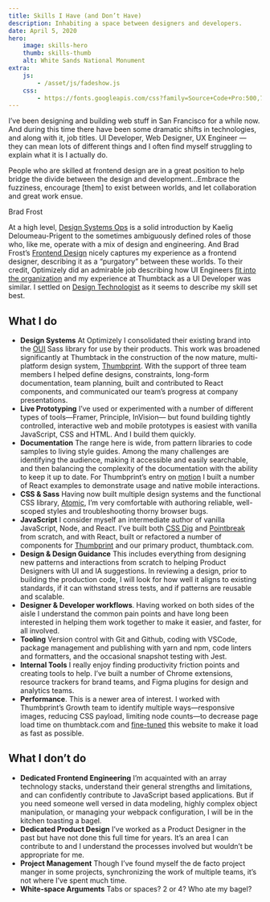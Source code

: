 ```yaml
---
title: Skills I Have (and Don’t Have)
description: Inhabiting a space between designers and developers.
date: April 5, 2020
hero:
    image: skills-hero
    thumb: skills-thumb
    alt: White Sands National Monument
extra:
    js:
        - /asset/js/fadeshow.js
    css:
        - https://fonts.googleapis.com/css?family=Source+Code+Pro:500,700
---
```


I’ve been designing and building web stuff in San Francisco for a while now. And during this time there have been some dramatic shifts in technologies, and along with it, job titles. UI Developer, Web Designer, UX Engineer — they can mean lots of different things and I often find myself struggling to explain what it is I actually do.

<div class="pullquote">
<p>People who are skilled at frontend design are in a great position to help bridge the divide between the design and development&hellip;Embrace the fuzziness, encourage [them] to exist between worlds, and let collaboration and great work ensue.</p> <span class="credit">Brad Frost</span>
</div>

At a high level, <a href="https://medium.com/@kaelig/introducing-design-systems-ops-7f34c4561ba7">Design Systems Ops</a> is a solid introduction by  Kaelig Deloumeau-Prigent to the sometimes ambiguously defined roles of those who, like me, operate with a mix of design and engineering. And Brad Frost’s <a href="https://bradfrost.com/blog/post/frontend-design/">Frontend Design</a> nicely captures my experience as a frontend designer, describing it as a “purgatory” between these worlds. To their credit, Optimizely did an admirable job describing how UI Engineers [fit into the organization](https://medium.com/design-optimizely/the-structure-of-optimizely-s-design-team-97e5eb3ed712#.380ngg4ou) and my experience at Thumbtack as a UI Developer was similar. I settled on [Design Technologist](https://medium.com/indeed-design/what-is-a-design-technologist-6431531f0d48) as it seems to describe my skill set best.

## What I do

-   **Design Systems** At Optimizely I consolidated their existing brand into the [OUI](https://css-tricks.com/optimizelys-ui-library-oui-1-of-2/) Sass library for use by their products. This work was broadened significantly at Thumbtack  in the construction of the now mature, multi-platform design system, [Thumbprint](https://thumbprint.design/). With the support of three team members I helped define designs, constraints, long-form documentation, team planning, built and contributed to React components, and communicated our team’s progress at company presentations.  
-   **Live Prototyping** I’ve used or experimented with a number of different types of  tools—Framer, Principle, InVision— but found building tightly controlled, interactive web and mobile prototypes is easiest with vanilla JavaScript, CSS and HTML. And I build them quickly.
-   **Documentation** The range here is wide, from pattern libraries to code samples to living style guides. Among the many challenges are identifying the audience, making it accessible and easily searchable, and then balancing the complexity of the documentation with the ability to keep it up to date. For Thumbprint’s entry on [motion](https://thumbprint.design/guide/product/motion/) I built a number of React examples to demonstrate usage and native mobile interactions. 
-   **CSS & Sass** Having now built multiple design systems and the functional CSS library, [Atomic](https://thumbprint.design/atomic/), I’m very comfortable with authoring reliable, well-scoped styles and troubleshooting thorny browser bugs.
-   **JavaScript** I consider myself an intermediate author of vanilla JavaScript, Node, and React. I’ve built both [CSS Dig](https://chrome.google.com/webstore/detail/css-dig/lpnhmlhomomelfkcjnkcacofhmggjmco?hl=en) and [Pointbreak](https://chrome.google.com/webstore/detail/pointbreak/cokghbfmenpjjpgbiojoohglhbljlbha?hl=en) from scratch, and with React, built or refactored a number of components for [Thumbprint](https://thumbprint.design/) and our primary product, thumbtack.com.
-   **Design & Design Guidance** This includes everything from designing new patterns and interactions from scratch to helping Product Designers with UI and IA suggestions. In reviewing a design, prior to building the production code, I will look for how well it aligns to existing standards, if it can withstand stress tests, and if  patterns are reusable and scalable.
-   **Designer & Developer workflows**. Having worked on both sides of the aisle I understand the common pain points and have long been interested in helping them work together to make it easier, and faster, for all involved. 
-   **Tooling** Version control with Git and Github, coding with VSCode, package management and publishing with yarn and npm, code linters and formatters, and the occasional snapshot testing with Jest. 
-   **Internal Tools** I really enjoy finding productivity friction points and creating tools to help. I’ve built a number of Chrome extensions, resource trackers for brand teams, and Figma plugins for design and analytics teams.
-   **Performance**. This is a newer area of interest. I worked with Thumbprint’s Growth team to identify multiple ways—responsive images, reducing CSS payload, limiting node counts—to decrease page load time on thumbtack.com and  [fine-tuned](/write/building-genoni-dev.html#client-side) this website to make it load as fast as possible.

## What I don’t do

-   **Dedicated Frontend  Engineering** I’m acquainted with an array technology stacks, understand their general strengths and limitations, and can confidently contribute to JavaScript based applications. But if you need someone well versed in data modeling, highly complex object manipulation, or managing your webpack configuration, I will be in the kitchen toasting a bagel.
-   **Dedicated Product Design** I’ve worked as a Product Designer in the past but have not done this full time for years. It’s an area I can contribute to and I understand the processes involved but wouldn’t be appropriate for me.
-   **Project Management** Though I’ve found myself the de facto project manger in some projects, synchronizing the work of multiple teams, it’s not where I’ve spent much time.
-   **White-space Arguments** Tabs or spaces? 2 or 4? Who ate my bagel?
